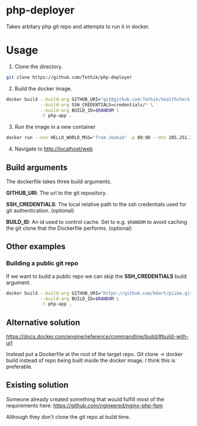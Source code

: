 # php-deployer
Takes arbitary php git repo and attempts to run it in docker.

# Usage
1. Clone the directory.
```bash
git clone https://github.com/Tethik/php-deployer
```

2. Build the docker image.
```bash
docker build --build-arg GITHUB_URI="git@github.com:Tethik/healthcheck.git" \
             --build-arg SSH_CREDENTIALS=credentials/* \
             --build-arg BUILD_ID=$RANDOM \
             -t php-app .
```

3. Run the image in a new container
```bash
docker run --env HELLO_WORLD_MSG="from Joakim" -p 80:80 --dns 205.251.197.132 php-app
```

4. Navigate to [http://localhost/web](http://localhost/web)


## Build arguments
The dockerfile takes three build arguments.

**GITHUB_URI**: The url to the git repository.

**SSH_CREDENTIALS**: The local relative path to the ssh credentials used for git authentication. (optional)

**BUILD_ID**: An id used to control cache. Set to e.g. `$RANDOM` to avoid caching the git clone that the Dockerfile performs. (optional)

## Other examples

### Building a public git repo
If we want to build a public repo we can skip the **SSH_CREDENTIALS** build argument.
```bash
docker build --build-arg GITHUB_URI="https://github.com/bdart/piibe.git" \
             --build-arg BUILD_ID=$RANDOM \
             -t php-app .
```

## Alternative solution
https://docs.docker.com/engine/reference/commandline/build/#build-with-url

Instead put a Dockerfile at the root of the target repo. Git clone -> docker build instead of repo being built inside the docker image. 
I think this is preferable.

## Existing solution
Someone already created something that would fulfill most of the requirements here:
https://github.com/ngineered/nginx-php-fpm

Although they don't clone the git repo at build time.
